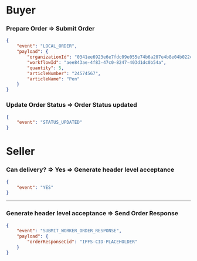# Buyer
### Prepare Order => Submit Order
```json
{
    "event": "LOCAL_ORDER",
    "payload": { 
        "organizationId": "0341ee6923e6e7fdc09e055e74b6a207e4b8e04b022c1432f084a2959782a54c75",
        "workflowId": "aee843ae-4f83-47c0-8247-403d1dc0b54a",
        "quantity": 5,
        "articleNumber": "24574567",
        "articleName": "Pen"
    }
}
```

### Update Order Status => Order Status updated
```json
{
    "event": "STATUS_UPDATED"
}
```

# Seller
### Can delivery? => Yes => Generate header level acceptance
```json
{
    "event": "YES"
}
```

---

### Generate header level acceptance => Send Order Response 
```json
{
    "event": "SUBMIT_WORKER_ORDER_RESPONSE",
    "payload": {
        "orderResponseCid": "IPFS-CID-PLACEHOLDER"
    }
}
```
